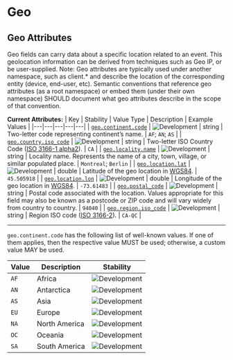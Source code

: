 <!-- NOTE: THIS FILE IS AUTOGENERATED. DO NOT EDIT BY HAND. -->
<!-- see templates/registry/markdown/attribute_namespace.md.j2 -->

# Geo

## Geo Attributes

Geo fields can carry data about a specific location related to an event. This geolocation information can be derived from techniques such as Geo IP, or be user-supplied.
Note: Geo attributes are typically used under another namespace, such as client.* and describe the location of the corresponding entity (device, end-user, etc). Semantic conventions that reference geo attributes (as a root namespace) or embed them (under their own namespace) SHOULD document what geo attributes describe in the scope of that convention.

**Current Attributes:**
| Key | Stability | Value Type | Description | Example Values |
|---|---|---|---|---|
| <a id="geo-continent-code" href="#geo-continent-code">`geo.continent.code`</a> | ![Development](https://img.shields.io/badge/-development-blue) | string | Two-letter code representing continent’s name. | `AF`; `AN`; `AS` |
| <a id="geo-country-iso-code" href="#geo-country-iso-code">`geo.country.iso_code`</a> | ![Development](https://img.shields.io/badge/-development-blue) | string | Two-letter ISO Country Code ([ISO 3166-1 alpha2](https://wikipedia.org/wiki/ISO_3166-1#Codes)). | `CA` |
| <a id="geo-locality-name" href="#geo-locality-name">`geo.locality.name`</a> | ![Development](https://img.shields.io/badge/-development-blue) | string | Locality name. Represents the name of a city, town, village, or similar populated place. | `Montreal`; `Berlin` |
| <a id="geo-location-lat" href="#geo-location-lat">`geo.location.lat`</a> | ![Development](https://img.shields.io/badge/-development-blue) | double | Latitude of the geo location in [WGS84](https://wikipedia.org/wiki/World_Geodetic_System#WGS84). | `45.505918` |
| <a id="geo-location-lon" href="#geo-location-lon">`geo.location.lon`</a> | ![Development](https://img.shields.io/badge/-development-blue) | double | Longitude of the geo location in [WGS84](https://wikipedia.org/wiki/World_Geodetic_System#WGS84). | `-73.61483` |
| <a id="geo-postal-code" href="#geo-postal-code">`geo.postal_code`</a> | ![Development](https://img.shields.io/badge/-development-blue) | string | Postal code associated with the location. Values appropriate for this field may also be known as a postcode or ZIP code and will vary widely from country to country. | `94040` |
| <a id="geo-region-iso-code" href="#geo-region-iso-code">`geo.region.iso_code`</a> | ![Development](https://img.shields.io/badge/-development-blue) | string | Region ISO code ([ISO 3166-2](https://wikipedia.org/wiki/ISO_3166-2)). | `CA-QC` |

---

`geo.continent.code` has the following list of well-known values. If one of them applies, then the respective value MUST be used; otherwise, a custom value MAY be used.

| Value  | Description | Stability |
|---|---|---|
| `AF` | Africa | ![Development](https://img.shields.io/badge/-development-blue) |
| `AN` | Antarctica | ![Development](https://img.shields.io/badge/-development-blue) |
| `AS` | Asia | ![Development](https://img.shields.io/badge/-development-blue) |
| `EU` | Europe | ![Development](https://img.shields.io/badge/-development-blue) |
| `NA` | North America | ![Development](https://img.shields.io/badge/-development-blue) |
| `OC` | Oceania | ![Development](https://img.shields.io/badge/-development-blue) |
| `SA` | South America | ![Development](https://img.shields.io/badge/-development-blue) |
